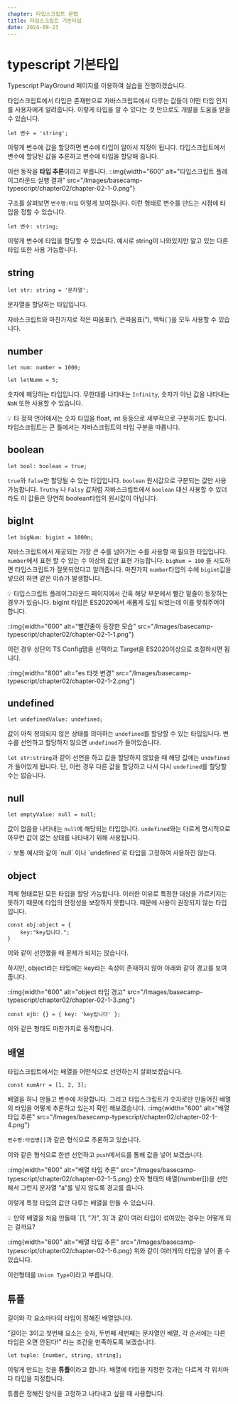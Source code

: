 ```yaml
---
chapter: 타입스크립트 문법
title: 타입스크립트 기본타입
date: 2024-09-23
---
```


# typescript 기본타입

Typescript PlayGround 페이지를 이용하여 실습을 진행하겠습니다.

타입스크립트에서 타입은 존재만으로 자바스크립트에서 다루는 값들이 어떤 타입 인지를 사용자에게 알려줍니다. 이렇게 타입을 알 수 있다는 것 만으로도 개발을 도움을 받을 수 있습니다.

```tsx
let 변수 = 'string';
```

이렇게 변수에 값을 할당하면 변수에 타입이 알아서 지정이 됩니다. 타입스크립트에서 변수에 할당된 값을 추론하고 변수에 타입을 할당해 줍니다.

이런 동작을 **타입 추론**이라고 부릅니다.
::img{width="600" alt="타입스크립트 플레이그라운드 실행 결과" src="/Images/basecamp-typescript/chapter02/chapter-02-1-0.png"}

구조를 살펴보면 `변수명:타입` 이렇게 보여집니다. 이런 형태로 변수를 만드는 시점에 타입을 정할 수 있습니다.

```tsx
let 변수: string;
```

이렇게 변수에 타입을 할당할 수 있습니다. 예시로 string이 나와있지만 알고 있는 다른 타입 또한 사용 가능합니다.

## string

```tsx
let str: string = '문자열';
```

문자열을 할당하는 타입입니다.

자바스크립트와 마찬가지로 작은 따옴표(’), 큰따옴표(”), 백틱(`)을 모두 사용할 수 있습니다.

## number

```tsx
let num: number = 1000;
```

```tsx
let letNumm = 5;
```

숫자에 해당하는 타입입니다. 무한대를 나타내는 `Infinity`, 숫자가 아닌 값을 나타내는 `NaN` 또한 사용할 수 있습니다.

<aside>
💡 타 정적 언어에서는 숫자 타입을 float, int 등등으로 세부적으로 구분하기도 합니다. 
타입스크립트는 큰 틀에서는 자바스크립트의 타입 구분을 따릅니다.

</aside>

## boolean

```tsx
let bool: boolean = true;
```

`true`와 `false`만 할당될 수 있는 타입입니다. `boolean` 원시값으로 구분되는 값만 사용 가능합니다.
`Truthy` 나 `Falsy` 값처럼 자바스크립트에서 `boolean` 대신 사용할 수 있더라도 이 값들은 당연히 boolean타입의 원시값이 아닙니다.

## bigInt

```tsx
let bigNum: bigint = 1000n;
```

자바스크립트에서 제공되는 가장 큰 수를 넘어가는 수를 사용할 때 필요한 타입입니다.
`number`에서 표현 할 수 있는 수 이상의 값만 표현 가능합니다.
`bigNum = 100` 을 시도하면 타입스크립트가 잘못되었다고 알려줍니다.
마찬가지 `number`타입의 수에 `bigint`값을 넣으려 하면 같은 이슈가 발생합니다.

<aside>
💡 타입스크립트 플레이그라운드 페이지에서 간혹 해당 부분에서 빨간 밑줄이 등장하는 경우가 있습니다.
bigInt 타입은 ES2020에서 새롭게 도입 되었는데 이를 맞춰주어야 합니다.

::img{width="600" alt="빨간줄이 등장한 모습" src="/Images/basecamp-typescript/chapter02/chapter-02-1-1.png"}

이런 경우 상단의 TS Config탭을 선택하고 Target을 ES2020이상으로 조절하시면 됩니다.

::img{width="800" alt="es 타겟 변경" src="/Images/basecamp-typescript/chapter02/chapter-02-1-2.png"}

</aside>

## undefined

```tsx
let undefinedValue: undefined;
```

값이 아직 정의되지 않은 상태를 의미하는 `undefined`를 할당할 수 있는 타입입니다. 변수를 선언하고 할당하지 않으면 `undefined`가 들어있습니다.

`let str:string`과 같이 선언을 하고 값을 할당하지 않았을 때 해당 값에는 `undefined`가 들어있게 됩니다. 단, 이런 경우 다른 값을 할당하고 나서 다시 `undefined`를 할당할 수는 없습니다.

## null

```tsx
let emptyValue: null = null;
```

값이 없음을 나타내는 `null`에 해당되는 타입입니다.
`undefined`와는 다르게 명시적으로 아무런 값이 없는 상태를 나타내기 위해 사용됩니다.

<aside>
💡 보통 예시와 같이 `null` 이나 `undefined`로 타입을 고정하여 사용하진 않는다.

</aside>

## object

객체 형태로된 모든 타입을 할당 가능합니다.
이러한 이유로 특정한 대상을 가르키지는 못하기 때문에 타입의 안정성을 보장하지 못합니다. 때문에 사용이 권장되지 않는 타입입니다.

```tsx
const obj:object = {
    key:"key입니다.";
}
```

이와 같이 선언했을 때 문제가 되지는 않습니다.

하지만, object라는 타입에는 key라는 속성이 존재하지 않아 아래와 같이 경고를 보여줍니다.

::img{width="600" alt="object 타입 경고" src="/Images/basecamp-typescript/chapter02/chapter-02-1-3.png"}

```tsx
const ojb: {} = { key: 'key입니다' };
```

이와 같은 형태도 마찬가지로 동작합니다.

## 배열

타입스크립트에서는 배열을 어떤식으로 선언하는지 살펴보겠습니다.

```tsx
const numArr = [1, 2, 3];
```

배열을 하나 만들고 변수에 저장합니다. 그리고 타입스크립트가 숫자로만 만들어진 배열의 타입을 어떻게 추론하고 있는지 확인 해보겠습니다.
::img{width="600" alt="배열 타입 추론" src="/Images/basecamp-typescript/chapter02/chapter-02-1-4.png"}

`변수명:타입명[]`과 같은 형식으로 추론하고 있습니다.

이와 같은 형식으로 한번 선언하고 `push`메서드를 통해 값을 넣어 보겠습니다.

::img{width="600" alt="배열 타입 추론" src="/Images/basecamp-typescript/chapter02/chapter-02-1-5.png}
숫자 형태의 배열(number[])을 선언해서 그런지 문자열 “a”를 넣지 않도록 경고를 줍니다.

이렇게 특정 타입의 값만 다루는 배열을 만들 수 있습니다.

<aside>
💡 만약 배열을 처음 만들때 `[1, ”가”, 3]`과 같이 여러 타입이 섞여있는 경우는 어떻게 되는 걸까요?

::img{width="600" alt="배열 타입 추론" src="/Images/basecamp-typescript/chapter02/chapter-02-1-6.png}
위와 같이 여러개의 타입을 넣어 줄 수 있습니다.

이런형태를 `Union Type`이라고 부릅니다.

</aside>

## 튜플

길이와 각 요소마다의 타입이 정해진 배열입니다.

”길이는 3이고 첫번째 요소는 숫자, 두번째 세번째는 문자열인 배열, 각 순서에는 다른 타입은 오면 안된다!” 라는 조건을 만족하도록 보겠습니다.

```tsx
let tuple: [number, string, string];
```

이렇게 만드는 것을 **튜플**이라고 합니다. 배열에 타입을 지정한 것과는 다르게 각 위치마다 타입을 지정합니다.

튜플은 정해진 양식을 고정하고 나타내고 싶을 때 사용합니다.
